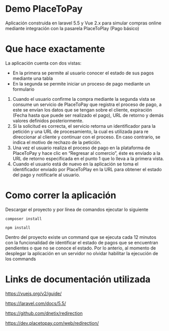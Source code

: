 # Demo PlaceToPay

Aplicación construida en laravel 5.5 y Vue 2.x para simular compras online mediante integración con la pasarela PlaceToPlay (Pago básico)

# Que hace exactamente
La aplicación cuenta con dos vistas:
- En la primera se permite al usuario conocer el estado de sus pagos mediante una tabla
- En la segunda se permite iniciar un proceso de pago mediante un formulario

1. Cuando el usuario confirme la compra mediante la segunda vista se consume un servicio de PlaceToPay que registra el proceso de pago, a este se envían los datos que se tengan sobre el cliente, expiración (Fecha hasta que puede ser realizado el pago), URL de retorno y demás valores definidos posteriormente.
2. Si la solicitud es correcta, el servicio retorna un identificador para la petición y una URL de procesamiento, la cual es utilizada para re direccionar al cliente y continuar con el proceso. En caso contrario, se indica el motivo de rechazo de la petición.
3. Una vez el usuario realiza el proceso de pago en la plataforma de PlaceToPay y hace clic en “Regresar al comercio”, éste es enviado a la URL de retorno especificada en el punto 1 que lo lleva  a la primera vista.
4. Cuando el usuario está de nuevo en la aplicación se toma el identificador enviado por PlaceToPlay en la URL para obtener el estado del pago y notificarle al usuario.


# Como correr la aplicación 

Descargar el proyecto y por línea de comandos ejecutar lo siguiente
```
composer install
```
```
npm install
```

Dentro del proyecto existe un command que se ejecuta cada 12 minutos con la funcionalidad de identificar el estado de pagos que se encuentran pendientes o que no se conoce el estado.
Por lo anterio, al momento de desplegar la aplicación en un servidor no olvidar habilitar la ejecución de los commands


# Links de documentación utilizada

https://vuejs.org/v2/guide/

https://laravel.com/docs/5.5/

https://github.com/dnetix/redirection

https://dev.placetopay.com/web/redirection/
